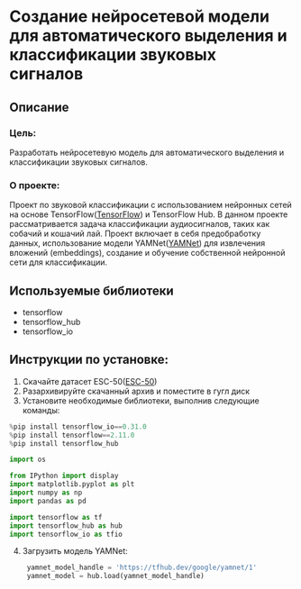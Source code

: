 # Создание нейросетевой модели для автоматического выделения и классификации звуковых сигналов
## Описание
### Цель:
Разработать нейросетевую модель для автоматического выделения и классификации звуковых сигналов.
### О проекте:
Проект по звуковой классификации с использованием нейронных сетей на основе TensorFlow([TensorFlow](https://www.tensorflow.org/tutorials/audio/simple_audio?hl=ru#setup)) и TensorFlow Hub. В данном проекте рассматривается задача классификации аудиосигналов, таких как собачий и кошачий лай. Проект включает в себя предобработку данных, использование модели YAMNet([YAMNet](https://www.tensorflow.org/hub/tutorials/yamnet?hl=ru)) для извлечения вложений (embeddings), создание и обучение собственной нейронной сети для классификации.

## Используемые библиотеки

- tensorflow
- tensorflow_hub
- tensorflow_io

## Инструкции по установке:
1. Скачайте датасет ESC-50([ESC-50](https://github.com/karolpiczak/ESC-50))
2. Разархивируйте скачанный архив и поместите в гугл диск
3. Установите необходимые библиотеки, выполнив следующие команды:

  ```python
  %pip install tensorflow_io==0.31.0
  %pip install tensorflow==2.11.0
  %pip install tensorflow_hub
  ```

  ```python
  import os

  from IPython import display
  import matplotlib.pyplot as plt
  import numpy as np
  import pandas as pd

  import tensorflow as tf
  import tensorflow_hub as hub
  import tensorflow_io as tfio
  ```
4. Загрузить модель YAMNet:
   ```python
    yamnet_model_handle = 'https://tfhub.dev/google/yamnet/1'
    yamnet_model = hub.load(yamnet_model_handle)
   ```
